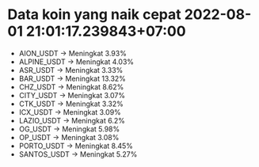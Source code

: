 # Data koin yang naik cepat 2022-08-01 21:01:17.239843+07:00

* AION_USDT -> Meningkat 3.93%
* ALPINE_USDT -> Meningkat 4.03%
* ASR_USDT -> Meningkat 3.33%
* BAR_USDT -> Meningkat 13.32%
* CHZ_USDT -> Meningkat 8.62%
* CITY_USDT -> Meningkat 3.07%
* CTK_USDT -> Meningkat 3.32%
* ICX_USDT -> Meningkat 3.09%
* LAZIO_USDT -> Meningkat 6.2%
* OG_USDT -> Meningkat 5.98%
* OP_USDT -> Meningkat 3.08%
* PORTO_USDT -> Meningkat 8.45%
* SANTOS_USDT -> Meningkat 5.27%

